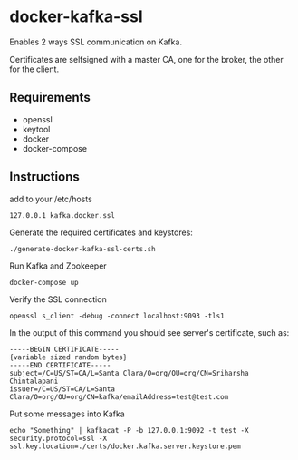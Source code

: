 # docker-kafka-ssl

Enables 2 ways SSL communication on Kafka.

Certificates are selfsigned with a master CA, one for the broker, the other for the client.

## Requirements

* openssl
* keytool
* docker
* docker-compose

## Instructions

add to your /etc/hosts

    127.0.0.1 kafka.docker.ssl

Generate the required certificates and keystores:

    ./generate-docker-kafka-ssl-certs.sh
    
Run Kafka and Zookeeper

    docker-compose up

Verify the SSL connection

    openssl s_client -debug -connect localhost:9093 -tls1

In the output of this command you should see server's certificate, such as:

```
-----BEGIN CERTIFICATE-----
{variable sized random bytes}
-----END CERTIFICATE-----
subject=/C=US/ST=CA/L=Santa Clara/O=org/OU=org/CN=Sriharsha Chintalapani
issuer=/C=US/ST=CA/L=Santa Clara/O=org/OU=org/CN=kafka/emailAddress=test@test.com
```


    
Put some messages into Kafka    
    
    echo "Something" | kafkacat -P -b 127.0.0.1:9092 -t test -X security.protocol=ssl -X ssl.key.location=./certs/docker.kafka.server.keystore.pem
